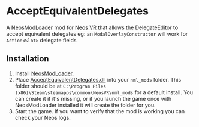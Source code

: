 # AcceptEquivalentDelegates

A [NeosModLoader](https://github.com/zkxs/NeosModLoader) mod for [Neos VR](https://neos.com/) that allows the DelegateEditor to accept equivalent delegates eg: an `ModalOverlayConstructor` will work for `Action<Slot>` delegate fields

## Installation
1. Install [NeosModLoader](https://github.com/zkxs/NeosModLoader).
1. Place [AcceptEquivalentDelegates.dll](https://github.com/eia485/NeosAcceptEquivalentDelegates/releases/latest/download/AcceptEquivalentDelegates.dll) into your `nml_mods` folder. This folder should be at `C:\Program Files (x86)\Steam\steamapps\common\NeosVR\nml_mods` for a default install. You can create it if it's missing, or if you launch the game once with NeosModLoader installed it will create the folder for you.
1. Start the game. If you want to verify that the mod is working you can check your Neos logs.
